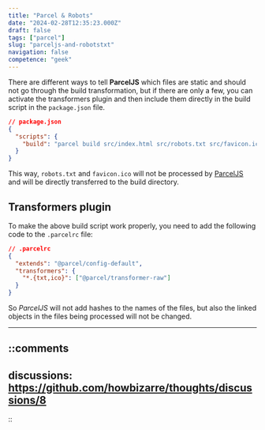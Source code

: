 ```yaml
---
title: "Parcel & Robots"
date: "2024-02-28T12:35:23.000Z"
draft: false
tags: ["parcel"]
slug: "parceljs-and-robotstxt"
navigation: false
competence: "geek"
---
```


There are different ways to tell **ParcelJS** which files are static and should not go through the build transformation, but if there are only a few, you can activate the transformers plugin and then include them directly in the build script in the `package.json` file.

<!--more-->

```json
// package.json
{
  "scripts": {
    "build": "parcel build src/index.html src/robots.txt src/favicon.ico"
  }
}
```

This way, `robots.txt` and `favicon.ico` will not be processed by [ParcelJS](https://parceljs.org/) and will be directly transferred to the build directory.

## Transformers plugin

To make the above build script work properly, you need to add the following code to the `.parcelrc` file:

```json
// .parcelrc
{
  "extends": "@parcel/config-default",
  "transformers": {
    "*.{txt,ico}": ["@parcel/transformer-raw"]
  }
}
```

So *ParcelJS* will not add hashes to the names of the files, but also the linked objects in the files being processed will not be changed.

---

::comments
---
discussions: https://github.com/howbizarre/thoughts/discussions/8
---
::